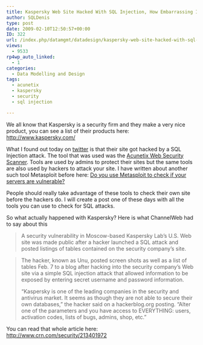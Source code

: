 ```yaml
---
title: Kaspersky Web Site Hacked With SQL Injection, How Embarrassing Is This?
author: SQLDenis
type: post
date: 2009-02-10T12:50:57+00:00
ID: 322
url: /index.php/datamgmt/datadesign/kaspersky-web-site-hacked-with-sql-injec/
views:
  - 9533
rp4wp_auto_linked:
  - 1
categories:
  - Data Modelling and Design
tags:
  - acunetix
  - kaspersky
  - security
  - sql injection

---
```

We all know that Kaspersky is a security firm and they make a very nice product, you can see a list of their products here: http://www.kaspersky.com/

What I found out today on [twitter][1] is that their site got hacked by a SQL Injection attack. The tool that was used was the [Acunetix Web Security Scanner][2]. Tools are used by admins to protect their sites but the same tools are also used by hackers to attack your site. I have written about another such tool Metasploit before here: [Do you use Metasploit to check if your servers are vulnerable?][3]
  
People should really take advantage of these tools to check their own site before the hackers do. I will create a post one of these days with all the tools you can use to check for SQL attacks. 

So what actually happened with Kaspersky? Here is what ChannelWeb had to say about this

> A security vulnerability in Moscow-based Kaspersky Lab&#8217;s U.S. Web site was made public after a hacker launched a SQL attack and posted listings of tables contained on the security company&#8217;s site.
  
> The hacker, known as Unu, posted screen shots as well as a list of tables Feb. 7 to a blog after hacking into the security company&#8217;s Web site via a simple SQL injection attack that allowed information to be exposed by entering secret username and password information.
> 
> &#8220;Kaspersky is one of the leading companies in the security and antivirus market. It seems as though they are not able to secure their own databases,&#8221; the hacker said on a hackerblog.org posting. &#8220;Alter one of the parameters and you have access to EVERYTHING: users, activation codes, lists of bugs, admins, shop, etc.&#8221;

You can read that whole article here: http://www.crn.com/security/213401972

 [1]: http://twitter.com/kbriankelley/status/1195496252
 [2]: http://www.acunetix.com/
 [3]: /index.php/SysAdmins/OS/do-you-use-metasploit-to-check-if-your-s